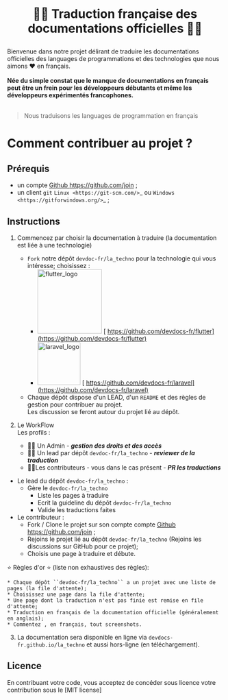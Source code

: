 #   <p align="center">🐱‍🏍 Traduction française des documentations officielles  🐱‍🏍 </p>


Bienvenue dans notre projet délirant de traduire les documentations officielles des languages de programmations et des technologies que nous aimons ❤  en français. <br /><br />
**Née du simple constat que le manque de documentations en français peut être un frein pour les développeurs débutants et même les développeurs expérimentés francophones.** <br /> <br />
> Nous traduisons les languages de programmation en français 

# Comment contribuer au projet ?

## Prérequis

- un compte  [Github <https://github.com/join>](https://github.com/join) ;
- un client ``git`` `Linux <https://git-scm.com/>`_ ou `Windows <https://gitforwindows.org/>`_ ;

## Instructions

1. Commencez par choisir la documentation à traduire (la documentation est liée à une technologie)
   - ``Fork`` notre dépôt ``devdoc-fr/la_techno`` pour la technologie qui vous intéresse; choisissez : 
     - <a href="https://github.com/devdocs-fr/flutter"><img width="150" alt="flutter_logo" src="https://flutter.dev/assets/flutter-lockup-c13da9c9303e26b8d5fc208d2a1fa20c1ef47eb021ecadf27046dea04c0cebf6.png" ></a> [ https://github.com/devdocs-fr/flutter](https://github.com/devdocs-fr/flutter)
     - <a href="https://github.com/devdocs-fr/laravel"><img width="100" alt="laravel_logo" src="https://laravel.com/img/logotype.min.svg" ></a> [ https://github.com/devdocs-fr/laravel](https://github.com/devdocs-fr/laravel)
   - Chaque dépôt dispose d'un LEAD, d'un ``README`` et des règles de gestion pour contribuer au projet. <br />
Les discussion se feront autour du projet lié au dépôt.

2. Le WorkFlow <br />
Les profils  :
   -  🧙‍♂️ Un Admin  - ***gestion des droits et des accès***
   - 👩‍🚀 Un lead par dépôt ``devdoc-fr/la_techno``   -  ***reviewer de la traduction***
   - 👨‍💻Les contributeurs - vous dans le cas présent -  ***PR les traductions***
- Le lead du dépôt ``devdoc-fr/la_techno`` :
   - Gère le ``devdoc-fr/la_techno`` 
      - Liste les pages à traduire
      - Ecrit la guideline du dépôt ``devdoc-fr/la_techno`` 
      - Valide les traductions faites
- Le contributeur :
   - Fork / Clone le projet sur son compte compte  [Github <https://github.com/join>](https://github.com/join) ;
   - Rejoins le projet lié au dépôt ``devdoc-fr/la_techno`` (Rejoins les discussions sur GitHub pour ce projet);
   - Choisis une page à traduire et débute.

:star: Règles d'or :star: (liste non exhaustives des règles): 
```
* Chaque dépôt ``devdoc-fr/la_techno`` a un projet avec une liste de pages (la file d'attente);
* Choisissez une page dans la file d'attente;
* Une page dont la traduction n'est pas finie est remise en file d'attente;
* Traduction en français de la documentation officielle (généralement en anglais);
* Commentez , en français, tout screenshots.

```


3. La documentation sera disponible en ligne via ``devdocs-fr.github.io/la_techno`` et aussi hors-ligne (en téléchargement).

## Licence

En contribuant votre code, vous acceptez de concéder sous licence votre contribution sous le [MIT license]


